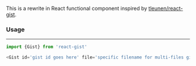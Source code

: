This is a rewrite in React functional component inspired by [tleunen/react-gist](https://github.com/tleunen/react-gist).

### Usage
---

```js
import {Gist} from 'react-gist'

<Gist id='gist id goes here' file='specific filename for multi-files gist'>
```